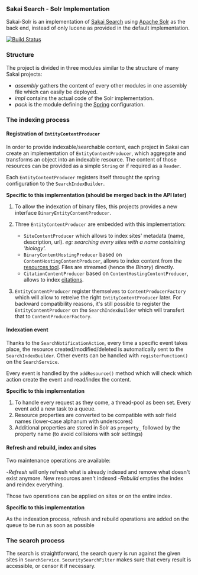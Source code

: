 ### Sakai Search - Solr Implementation

Sakai-Solr is an implementation of [Sakai Search](https://confluence.sakaiproject.org/display/SEARCH/Home) using
[Apache Solr](http://lucene.apache.org/solr/) as the back end, instead of only lucene as provided in the default
implementation.


[![Build Status](https://secure.travis-ci.org/ColinHebert/Sakai-Solr.png)](http://travis-ci.org/ColinHebert/Sakai-Solr)

### Structure

The project is divided in three modules similar to the structure of many Sakai projects:

- *assembly* gathers the content of every other modules in one assembly file which can easily be deployed.
- *impl* contains the actual code of the Solr implementation.
- *pack* is the module defining the [Spring](http://www.springsource.org/) configuration.

### The indexing process

#### Registration of `EntityContentProducer`

In order to provide indexable/searchable content, each project in Sakai can create an implementation of
`EntityContentProducer`, which aggregate and transforms an object into an indexable resource.
The content of those resources can be provided as a simple `String` or if required as a `Reader`.  

Each `EntityContentProducer` registers itself throught the spring configuration to the `SearchIndexBuilder`.

**Specific to this implementation (should be merged back in the API later)**

1. To allow the indexation of binary files, this projects provides a new interface `BinaryEntityContentProducer`.

2. Three `EntityContentProducer` are embedded with this implementation:
    - `SiteContentProducer` which allows to index sites' metadata (name, description, url).
    *eg: searching every sites with a name containing 'biology'.*
    - `BinaryContentHostingProducer` based on `ContentHostingContentProducer`, allows to index content from the
    [resources tool](https://confluence.sakaiproject.org/display/RES/Home). Files are streamed (hence the *Binary*)
    directly.
    - `CitationContentProducer` based on `ContentHostingContentProducer`, allows to index
    [citations](https://confluence.sakaiproject.org/display/RES/Citations+Helper).

3. `EntityContentProducer` register themselves to `ContentProducerFactory` which will allow to retreive the right
  `EntityContentProducer` later. For backward compatibility reasons, it's still possible to register the
  `EntityContentProducer` on the `SearchIndexBuilder` which will transfert that to `ContentProducerFactory`.

#### Indexation event

Thanks to the `SearchNotificationAction`, every time a specific event takes place, the resource created/modified/deleted
is automatically sent to the `SearchIndexBuilder`. Other events can be handled with `registerFunction()` on the
`SearchService`.

Every event is handled by the `addResource()` method which will check which action create the event and read/index the
content.

**Specific to this implementation**

1. To handle every request as they come, a thread-pool as been set. Every event add a new task to a queue.
2. Resource properties are converted to be compatible with solr field names (lower-case alphanum with underscores)
3. Additional properties are stored in Solr as `property_` followed by the property name (to avoid collisions with solr
settings)

#### Refresh and rebuild, index and sites

Two maintenance operations are available:

-*Refresh* will only refresh what is already indexed and remove what doesn't exist anymore. New resources aren't indexed
-*Rebuild* empties the index and reindex everything.

Those two operations can be applied on sites or on the entire index.

**Specific to this implementation**

As the indexation process, refresh and rebuild operations are added on the queue to be run as soon as possible

### The search process

The search is straightforward, the search query is run against the given sites in `SearchService`.
`SecuritySearchFilter` makes sure that every result is accessible, or censor it if necessary.
